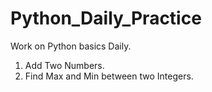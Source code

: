 # Python_Daily_Practice
Work on Python basics Daily.
1. Add Two Numbers.
2. Find Max and Min between two Integers.
